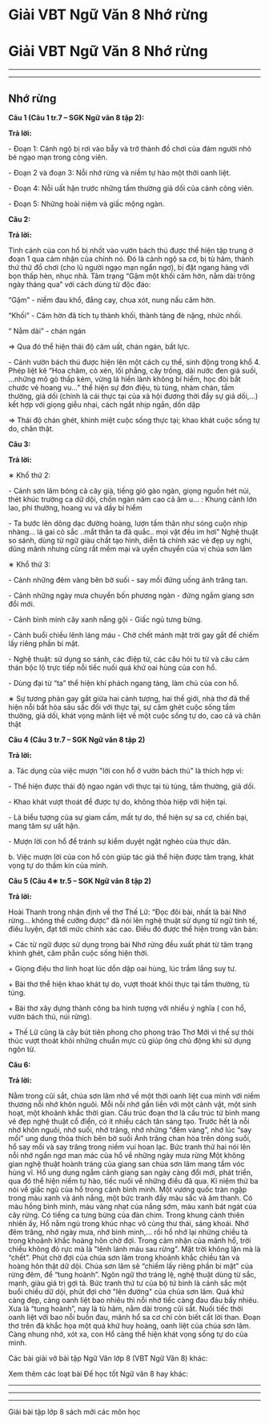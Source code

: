 # Giải VBT Ngữ Văn 8 Nhớ rừng

# Giải VBT Ngữ Văn 8 Nhớ rừng

* * *

* * *

## Nhớ rừng

**Câu 1 (Câu 1 tr.7 – SGK Ngữ văn 8 tập 2):**

**Trả lời:**

\- Đoạn 1: Cảnh ngộ bị rơi vào bẫy và trở thành đồ chơi của đám người nhỏ bé ngạo mạn trong công viên. 

\- Đoạn 2 và đoạn 3: Nỗi nhớ rừng và niềm tự hào một thời oanh liệt. 

\- Đoạn 4: Nỗi uất hận trước những tầm thường giả dối của cảnh công viên. 

\- Đoạn 5: Những hoài niệm và giấc mộng ngàn. 

**Câu 2:**

**Trả lời:**

Tình cảnh của con hổ bị nhốt vào vườn bách thú được thể hiện tập trung ở đoạn 1 qua cảm nhận của chính nó. Đó là cảnh ngộ sa cơ, bị tù hãm, thành thứ thứ đồ chơi (cho lũ người ngạo mạn ngẩn ngơ), bị đặt ngang hàng với bọn thấp hèn, nhục nhã. Tâm trạng “Gậm một khối căm hờn, nằm dài trông ngày tháng qua” với cách dùng từ độc đáo: 

“Gậm” - niềm đau khổ, đắng cay, chua xót, nung nấu căm hờn. 

“Khối” - Căm hờn đã tích tụ thành khối, thành tảng đè nặng, nhức nhối. 

“ Nằm dài” - chán ngán 

⇒ Qua đó thể hiện thái độ căm uất, chán ngán, bất lực. 

\- Cảnh vườn bách thú được hiện lên một cách cụ thể, sinh động trong khổ 4. Phép liệt kê “Hoa chăm, cỏ xén, lối phẳng, cây trồng, dải nước đen giả suối, ...những mô gò thấp kém, vừng lá hiền lành không bí hiểm, học đòi bắt chước vẻ hoang vu...” thể hiện sự đơn điệu, tù túng, nhàm chán, tầm thường, giả dối (chính là cái thực tại của xã hội đương thời đầy sự giả dối,...) kết hợp với giọng giễu nhại, cách ngắt nhịp ngắn, dồn dập 

⇒ Thái độ chán ghét, khinh miệt cuộc sống thực tại; khao khát cuộc sống tự do, chân thật. 

**Câu 3:**

**Trả lời:**

∗ Khổ thứ 2: 

\- Cảnh sơn lâm bóng cả cây già, tiếng gió gào ngàn, giọng nguồn hét núi, thét khúc trường ca dữ dội, chốn ngàn năm cao cả âm u... : Khung cảnh lớn lao, phi thường, hoang vu và dầy bí hiểm 

\- Ta bước lên dõng dạc đường hoàng, lượn tấm thân như sóng cuộn nhịp nhàng... lá gai cỏ sắc ..mắt thần ta đã quắc.. mọi vật đều im hơi” Nghệ thuật so sánh, dùng từ ngữ giàu chất tạo hình, diễn tả chính xác vẻ đẹp uy nghi, dũng mãnh nhưng cũng rất mềm mại và uyển chuyển của vị chúa sơn lâm 

∗ Khổ thứ 3: 

\- Cảnh những đêm vàng bên bờ suối - say mồi đứng uống ánh trăng tan. 

\- Cảnh những ngày mưa chuyển bốn phương ngàn - đứng ngắm giang sơn đổi mới. 

\- Cảnh bình minh cây xanh nắng gội - Giấc ngủ tưng bừng. 

\- Cảnh buổi chiều lênh láng máu - Chờ chết mảnh mặt trời gay gắt để chiếm lấy riêng phần bí mật. 

\- Nghệ thuật: sử dụng so sánh, các điệp từ, các câu hỏi tu từ và câu cảm thán bộc lộ trực tiếp nỗi tiếc nuối quá khứ oai hùng của con hổ. 

\- Dùng đại từ “ta” thể hiện khí phách ngang tàng, làm chủ của con hổ. 

∗ Sự tương phản gay gắt giữa hai cảnh tượng, hai thế giới, nhà thơ đã thể hiện nỗi bất hòa sâu sắc đối với thực tại, sự căm ghét cuộc sống tầm thường, giả dối, khát vọng mãnh liệt về một cuộc sống tự do, cao cả và chân thật 

**Câu 4 (Câu 3 tr.7 – SGK Ngữ văn 8 tập 2)**

**Trả lời:**

a. Tác dụng của việc mượn "lời con hổ ở vườn bách thú" là thích hợp vì: 

\- Thể hiện được thái độ ngao ngán với thực tại tù túng, tầm thường, giả dối. 

\- Khao khát vượt thoát để được tự do, không thỏa hiệp với hiện tại. 

\- Là biểu tượng của sự giam cầm, mất tự do, thể hiện sự sa cơ, chiến bại, mang tâm sự uất hận. 

\- Mượn lời con hổ để tránh sự kiểm duyệt ngặt nghèo của thực dân. 

b. Việc mượn lời của con hổ còn giúp tác giả thể hiện được tâm trạng, khát vọng tự do thầm kín của mình. 

**Câu 5 (Câu 4∗ tr.5 – SGK Ngữ văn 8 tập 2)**

**Trả lời:**

Hoài Thanh trong nhận định về thơ Thế Lữ: “Đọc đôi bài, nhất là bài Nhớ rừng… không thể cưỡng được” đã nói lên nghệ thuật sử dụng từ ngữ tinh tế, điêu luyện, đạt tới mức chính xác cao. Điều đó được thể hiện trong văn bản: 

\+ Các từ ngữ được sử dụng trong bài Nhớ rừng đều xuất phát từ tâm trạng khinh ghét, căm phẫn cuộc sống hiện thời. 

\+ Giọng điệu thơ linh hoạt lúc dồn dập oai hùng, lúc trầm lắng suy tư. 

\+ Bài thơ thể hiện khao khát tự do, vượt thoát khỏi thực tại tầm thường, tù túng. 

\+ Bài thơ xây dựng thành công ba hình tượng với nhiều ý nghĩa ( con hổ, vườn bách thú, núi rừng). 

\+ Thế Lữ cũng là cây bút tiên phong cho phong trào Thơ Mới vì thế sự thôi thúc vượt thoát khỏi những chuẩn mực cũ giúp ông chủ động khi sử dụng ngôn từ. 

**Câu 6:**

**Trả lời:**

Nằm trong cũi sắt, chúa sơn lâm nhớ về một thời oanh liệt cua mình với niềm thương nỗi nhớ khôn nguôi. Mỗi nỗi nhớ gắn liền với một cảnh vật, một sinh hoạt, một khoảnh khắc thời gian. Cấu trúc đoạn thơ là cấu trúc tứ bình mang vẻ đẹp nghệ thuật cổ điển, có ít nhiều cách tân sáng tạo. Trước hết là nỗi nhớ khôn nguôi, nhớ suối, nhớ trăng, nhớ những “đêm vàng”, nhớ lúc “say mồi” ung dung thỏa thích bên bờ suối Ánh trăng chan hòa trên dòng suối, hổ say mồi và say trăng trong niềm vui hoan lạc. Bức tranh thứ hai nói lên nỗi nhớ ngẩn ngơ man mác của hổ về những ngày mưa rừng Một không gian nghệ thuật hoành tráng của giang san chúa sơn lâm mang tầm vóc hùng vĩ. Hổ ung dung ngắm cảnh giang san ngày càng đổi mới, phát triển, qua đó thể hiện niềm tự hào, tiếc nuối về những điều đã qua. Kỉ niệm thứ ba nói về giấc ngủ của hổ trong cảnh bình minh. Một vương quốc tràn ngập trong màu xanh và ánh nắng, một bức tranh đầy màu sắc và âm thanh. Có màu hồng bình minh, màu vàng nhạt của nắng sớm, màu xanh bát ngát của cây rừng. Có tiếng ca tưng bừng của đàn chim. Trong khung cảnh thiên nhiên ấy, Hổ nằm ngủ trong khúc nhạc vô cùng thư thái, sảng khoái. Nhớ đêm trăng, nhớ ngày mưa, nhớ bình minh,... rồi hổ nhớ lại những chiều tà trong khoảnh khắc hoàng hôn chờ đợi. Trong cảm nhận của mãnh hổ, trời chiều không đỏ rực mà là "lênh lánh máu sau rừng". Mặt trời không lặn mà là “chết”. Phút chờ đợi của chúa sơn lâm trong khoảnh khắc chiều tàn và hoàng hôn thật dữ dội. Chúa sơn lâm sẽ “chiếm lấy riêng phần bí mật” của rừng đêm, để “tung hoành”. Ngôn ngữ thơ tráng lệ, nghệ thuật dùng từ sắc, mạnh, giàu giá trị gợi tả. Bức tranh thứ tư của bộ tứ bình là cảnh sắc một buổi chiều dữ dội, phút đợi chờ "lên đường" của chúa sơn lâm. Quá khứ càng đẹp, càng oanh liệt bao nhiêu thì nỗi nhớ tiếc càng đau đáu bấy nhiêu. Xưa là “tung hoành”, nay là tù hãm, nằm dài trong cũi sắt. Nuối tiếc thời oanh liệt với bao nỗi buồn đau, mãnh hổ sa cơ chỉ còn biết cất lời than. Đoạn thơ trên đã khắc họa một quá khứ huy hoàng, oanh liệt của chúa sơn lâm. Càng nhung nhớ, xót xa, con Hổ càng thể hiện khát vọng sống tự do của mình. 

Các bài giải vở bài tập Ngữ Văn lớp 8 (VBT Ngữ Văn 8) khác:

Xem thêm các loạt bài Để học tốt Ngữ văn 8 hay khác:

* * *

* * *

* * *

Giải bài tập lớp 8 sách mới các môn học
